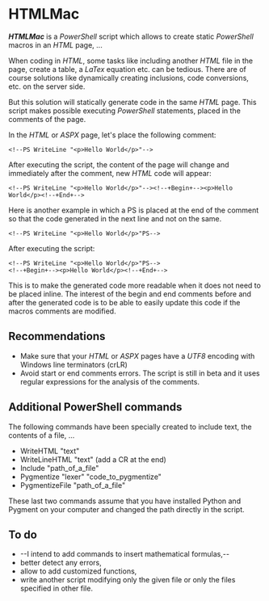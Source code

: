 # HTMLMac

***HTMLMac*** is a *PowerShell* script which allows to create static *PowerShell* macros in an *HTML* page, ...

When coding in *HTML*, some tasks like including another *HTML* file in the page, create a table, a *LaTex* equation etc. can be tedious. 
There are of course solutions like dynamically creating inclusions, code conversions, etc. on the server side.

But this solution will statically generate code in the same *HTML* page. This script makes possible executing *PowerShell* statements, placed in the comments of the page.

In the *HTML* or *ASPX* page, let's place the following comment:

    <!--PS WriteLine "<p>Hello World</p>"-->
    
After executing the script, the content of the page will change and immediately after the comment, new *HTML* code will appear:

    <!--PS WriteLine "<p>Hello World</p>"--><!--+Begin+--><p>Hello World</p><!--+End+-->
    
Here is another example in which a PS is placed at the end of the comment so that the code generated in the next line and not on the same.

    <!--PS WriteLine "<p>Hello World</p>"PS-->
    
After executing the script:

    <!--PS WriteLine "<p>Hello World</p>"PS-->
    <!--+Begin+--><p>Hello World</p><!--+End+-->

This is to make the generated code more readable when it does not need to be placed inline. The interest of the begin and end comments before and after the generated code is to be able to easily update this code if the macros comments are modified.

## Recommendations

* Make sure that your *HTML* or *ASPX* pages have a *UTF8* encoding with Windows line terminators (crLR)
* Avoid start or end comments errors. The script is still in beta and it uses regular expressions for the analysis of the comments.

## Additional PowerShell commands

The following commands have been specially created to include text, the contents of a file, ...
* WriteHTML "text"
* WriteLineHTML "text" (add a CR at the end)
* Include "path_of_a_file"
* Pygmentize "lexer" "code_to_pygmentize"
* PygmentizeFile "path_of_a_file"

These last two commands assume that you have installed Python and Pygment on your computer and changed the path directly in the script.

## To do

* --I intend to add commands to insert mathematical formulas,--
* better detect any errors, 
* allow to add customized functions,
* write another script modifying only the given file or only the files specified in other file.
